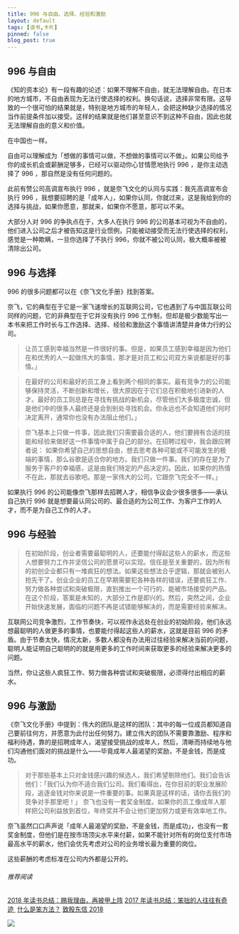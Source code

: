 ```yaml
---
title: 996 与自由、选择、经验和激励
layout: default
tags: [读书,卡片]
pinned: false
blog_post: true
---
```


## 996 与自由 

《知的资本论》有一段有趣的论述：如果不理解不自由，就无法理解自由。在日本的地方城市，不自由表现为无法行使选择的权利。换句话说，选择非常有限。这导致的一个很可怕的结果就是，特别是地方城市的年轻人，会把这种缺少选择的情况当作前提条件加以接受。这样的结果就是他们甚至意识不到这种不自由，因此也就无法理解自由的意义和价值。

在中国也一样。

自由可以理解成为「想做的事情可以做，不想做的事情可以不做」。如果公司给予你的成长机会或薪酬足够多，已经可以驱动你心甘情愿地执行 996 ，是你主动选择了 996 ，那自然是没有任何问题的。 

此前有赞公司高调宣布执行 996 ，就是奈飞文化的认同与实践：我先高调宣布会执行 996 ，我想要招聘的是「成年人」，如果你认同，你就过来，这是我给到你的选择与挑战，如果你愿意，那就来，如果你不愿意，那可以不来。

大部分人对 996 的争执点在于，大多人在执行 996 的公司基本可视为不自由的，他们进入公司之后才被告知这是行业惯例，只能被动接受而无法行使选择的权利，感觉是一种欺瞒，一旦你选择了不执行 996，你就不被公司认同，极大概率被被清除出公司。

## 996 与选择

996 的很多问题都可以在《奈飞文化手册》找到答案。

奈飞，它的典型在于它是一家飞速增长的互联网公司，它也遇到了与中国互联公司同样的问题，它的非典型在于它并没有执行 996 工作制，但却是极少数能写出一本书来把工作时长与工作选择、选择、经验和激励这个事情讲清楚并身体力行的公司。

> 让员工感到幸福当然是一件很好的事。但是，如果员工感到幸福是因为他们在和优秀的人一起做伟大的事情，那才是对员工和公司双方来说都是好的事情。」

> 在最好的公司和最好的员工身上看到两个相同的事实。最有竞争力的公司能够保持灵活，不断创新和增长，很大原因在于它们总在积极地引进新的人才。最好的员工则总是在寻找有挑战的新机会，尽管他们大多极度忠诚，但是他们中的很多人最终还是会到别处寻找机会。你永远也不会知道他们何时决定离开，通常你也没有办法阻止他们。」

> 奈飞基本上只做一件事，因此我们只需要最合适的人，他们要拥有合适的技能和经验来做好这一件事情中属于自己的部分。在招聘过程中，我会跟应聘者说： 如果你希望自己的思想自由，想去思考各种可能或不可能发生的极端的事情，那么谷歌是适合你的地方。我们只做一件事。我们的存在是为了服务于客户的幸福感，这是由我们特定的产品决定的。因此，如果你的热情不在此，那就去谷歌吧。那是一家伟大的公司，它跟奈飞完全不一样。」

如果执行 996  的公司能像奈飞那样去招聘人才，相信争议会少很多很多——承认自己执行 996 就是想要最认同公司的、最合适的为公司工作、为客户工作的人才，而不是为自己工作的人才。

## 996 与经验

> 在初始阶段，创业者需要最聪明的人，还要能付得起这些人的薪水，而这些人想要努力工作并坚信公司的愿景可以实现。信任是至关重要的，因为所有的初创企业都只有一堆疯狂的想法。如果这些想法合乎逻辑，那就会被别人抢先干了。创业企业的员工在早期需要犯各种各样的错误，还要疯狂工作、努力做各种尝试和突破极限，直到推出一个可行的、能被市场接受的产品。在这个阶段，答案是未知的，大部分工作是即兴的。然后，突然之间，企业开始快速发展，面临的问题不再是试错能够解决的，而是需要经验来解决。

互联网公司竞争激烈，工作节奏快，可以视作永远处在创业的初始阶段，他们永远想最聪明的人做更多的事情，也要能付得起这些人的薪水，这就是目前 996 的矛盾。由于节奏太快，情况太新，多数人都没有办法用过往经验来解决当前的问题，聪明人能证明自己聪明的的就是用更多的工作时间来获取更多的经验来解决更多的问题。

当然，你让这些人疯狂工作、努力做各种尝试和突破极限，必须得付出相应的薪水。

## 996 与激励

《奈飞文化手册》中提到：伟大的团队是这样的团队：其中的每一位成员都知道自己要前往何方，并愿意为此付出任何努力。建立伟大的团队不需要靠激励、程序和福利待遇，靠的是招聘成年人，渴望接受挑战的成年人，然后，清晰而持续地与他们沟通他们面对的挑战是什么——毕竟成年人最渴望的奖励，不是金钱，而是成功。

> 对于那些基本上只对金钱感兴趣的候选人，我们希望剔除他们。我们会告诉他们：「我们认为你不适合我们公司。我们看得出，在你目前的职业发展阶段，追逐金钱对你来说是一件重要的事。如果真是这样的话，请你去我们的竞争对手那里吧！」 奈飞也没有一套奖金制度。如果你的员工像成年人那样把公司利益放到首位，年终奖并不会让他们更加努力或更有效率地工作。

奈飞虽然口口声声说「成年人最渴望的奖励，不是金钱，而是成功」，也没有一套奖金制度，但他们是在按市场顶尖水平来付薪，如果不能针对所有的岗位支付市场最高水平的薪水，他们会优先考虑对公司的业务增长最为重要的岗位。

这些薪酬的考虑标准在公司内外都是公开的。

###### 推荐阅读 

[2018 年读书总结：赐我理由，再披甲上阵](https://mp.weixin.qq.com/s?__biz=MzA4MTQ0NDQxNg==&mid=2650639964&idx=1&sn=2f0ae0a0ec855d2b2fb7ccdd0fb82475&chksm=879dc573b0ea4c650ab8120790b8e542130c5ce0f1aa08192d67e95ca8d587797afa2104410f&token=468183103&lang=zh_CN#rd)
[2017 年读书总结：笨拙的人往往有奇迹 ](https://mp.weixin.qq.com/s?__biz=MzA4MTQ0NDQxNg==&mid=2650639495&idx=1&sn=c4e20f2d296f9bf7ae7e1d4449427dde&chksm=879dc7a8b0ea4ebe5960f5f05fa881378828baa482917c729f8106fec87ac10ee40aedab2e3b&token=2060945290&lang=zh_CN&scene=21#wechat_redirect) 
[什么是笨方法？](https://mp.weixin.qq.com/s?__biz=MzA4MTQ0NDQxNg==&mid=2650639834&idx=1&sn=7d6e7b978ca39be434b0bfc6084e3f7a&chksm=879dc6f5b0ea4fe3864b7bc4f8a1849dbfc85ef80e2de6f9542886f791b9ab4f4c660496d507&token=2060945290&lang=zh_CN&scene=21#wechat_redirect) 
[致股东信 2018](https://mp.weixin.qq.com/s?__biz=MzA4MTQ0NDQxNg==&mid=2650639834&idx=1&sn=7d6e7b978ca39be434b0bfc6084e3f7a&chksm=879dc6f5b0ea4fe3864b7bc4f8a1849dbfc85ef80e2de6f9542886f791b9ab4f4c660496d507&token=2060945290&lang=zh_CN&scene=21#wechat_redirect) 


![](https://mmbiz.qpic.cn/mmbiz_png/HRoY0QT1GiaYdIicDIsdiaIziaukGx2uPNmliaOrRFAVnI6GKPPNbvoZMFx2BUfdlJYAZFsNHhiczCic6xsHRofQROAxw/640?wx_fmt=png)